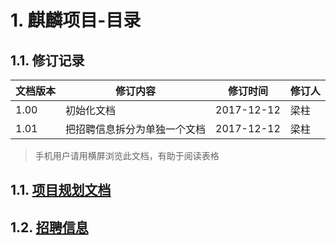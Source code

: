 # 1. 麒麟项目-目录

## 1.1. 修订记录
文档版本| 修订内容 | 修订时间 | 修订人
---|---|---|---
1.00 | 初始化文档| 2017-12-12| 梁柱
1.01 | 把招聘信息拆分为单独一个文档 | 2017-12-12| 梁柱

> 手机用户请用横屏浏览此文档，有助于阅读表格

## 1.1. [项目规划文档](/md/huwai/prd)
## 1.2. [招聘信息](/md/huwai/zp)